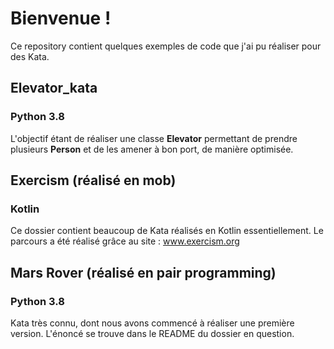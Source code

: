 # Bienvenue !

Ce repository contient quelques exemples de code que j'ai pu réaliser pour des Kata.

## Elevator_kata
  ### Python 3.8
  L'objectif étant de réaliser une classe **Elevator** permettant de prendre plusieurs **Person** et de les amener à bon port, de manière optimisée.


## Exercism (réalisé en mob)
  ### Kotlin
  Ce dossier contient beaucoup de Kata réalisés en Kotlin essentiellement.
  Le parcours a été réalisé grâce au site : www.exercism.org

## Mars Rover (réalisé en pair programming)
  ### Python 3.8
  Kata très connu, dont nous avons commencé à réaliser une première version. L'énoncé se trouve dans le README du dossier en question.
  
  
